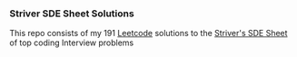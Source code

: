 ### Striver SDE Sheet Solutions
This repo consists of my 191 [Leetcode](https://leetcode.com/u/user8458Ef/) solutions to the [Striver's SDE Sheet](https://takeuforward.org/interviews/strivers-sde-sheet-top-coding-interview-problems) of top coding Interview problems
